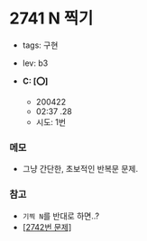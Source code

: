 # 2741 N 찍기
 - tags: 구현
 - lev: b3

- **C: [:o:]**
  - 200422
  - 02:37 .28 
  - 시도: 1번

### 메모
 - 그냥 간단한, 초보적인 반복문 문제.

### 참고
 - `기찍 N`를 반대로 하면..?
 - [[2742번 문제]](http://icpc.me/2742)



